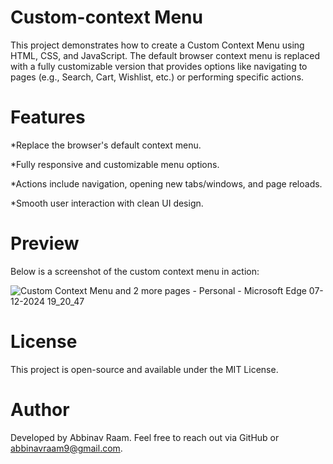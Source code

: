 # Custom-context Menu
This project demonstrates how to create a Custom Context Menu using HTML, CSS, and JavaScript. The default browser context menu is replaced with a fully customizable version that provides options like navigating to pages (e.g., Search, Cart, Wishlist, etc.) or performing specific actions.

# Features
  *Replace the browser's default context menu.
  
  *Fully responsive and customizable menu options.
  
  *Actions include navigation, opening new tabs/windows, and page reloads.
  
  *Smooth user interaction with clean UI design.

#  Preview
Below is a screenshot of the custom context menu in action:


![Custom Context Menu and 2 more pages - Personal - Microsoft​ Edge 07-12-2024 19_20_47](https://github.com/user-attachments/assets/f5a46c87-d8de-4bb1-8c4f-76bafd1cbd88)

# License
This project is open-source and available under the MIT License.

# Author
Developed by Abbinav Raam. Feel free to reach out via GitHub or abbinavraam9@gmail.com.
